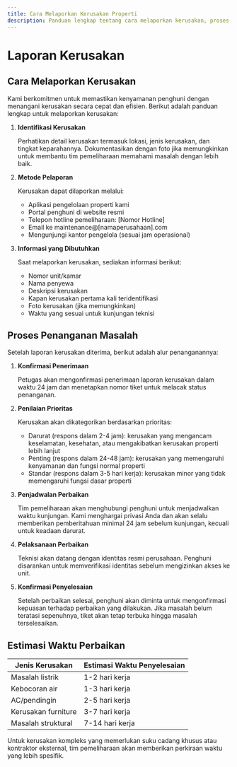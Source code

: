 ```yaml
---
title: Cara Melaporkan Kerusakan Properti
description: Panduan lengkap tentang cara melaporkan kerusakan, proses penanganan masalah, dan estimasi waktu perbaikan.
---
```


# Laporan Kerusakan

## Cara Melaporkan Kerusakan

Kami berkomitmen untuk memastikan kenyamanan penghuni dengan menangani kerusakan secara cepat dan efisien. Berikut adalah panduan lengkap untuk melaporkan kerusakan:

1. **Identifikasi Kerusakan**
   
   Perhatikan detail kerusakan termasuk lokasi, jenis kerusakan, dan tingkat keparahannya. Dokumentasikan dengan foto jika memungkinkan untuk membantu tim pemeliharaan memahami masalah dengan lebih baik.

2. **Metode Pelaporan**
   
   Kerusakan dapat dilaporkan melalui:
   - Aplikasi pengelolaan properti kami
   - Portal penghuni di website resmi
   - Telepon hotline pemeliharaan: [Nomor Hotline]
   - Email ke maintenance@[namaperusahaan].com
   - Mengunjungi kantor pengelola (sesuai jam operasional)

3. **Informasi yang Dibutuhkan**
   
   Saat melaporkan kerusakan, sediakan informasi berikut:
   - Nomor unit/kamar
   - Nama penyewa
   - Deskripsi kerusakan
   - Kapan kerusakan pertama kali teridentifikasi
   - Foto kerusakan (jika memungkinkan)
   - Waktu yang sesuai untuk kunjungan teknisi

## Proses Penanganan Masalah

Setelah laporan kerusakan diterima, berikut adalah alur penanganannya:

1. **Konfirmasi Penerimaan**
   
   Petugas akan mengonfirmasi penerimaan laporan kerusakan dalam waktu 24 jam dan menetapkan nomor tiket untuk melacak status penanganan.

2. **Penilaian Prioritas**
   
   Kerusakan akan dikategorikan berdasarkan prioritas:
   - Darurat (respons dalam 2-4 jam): kerusakan yang mengancam keselamatan, kesehatan, atau mengakibatkan kerusakan properti lebih lanjut
   - Penting (respons dalam 24-48 jam): kerusakan yang memengaruhi kenyamanan dan fungsi normal properti
   - Standar (respons dalam 3-5 hari kerja): kerusakan minor yang tidak memengaruhi fungsi dasar properti

3. **Penjadwalan Perbaikan**
   
   Tim pemeliharaan akan menghubungi penghuni untuk menjadwalkan waktu kunjungan. Kami menghargai privasi Anda dan akan selalu memberikan pemberitahuan minimal 24 jam sebelum kunjungan, kecuali untuk keadaan darurat.

4. **Pelaksanaan Perbaikan**
   
   Teknisi akan datang dengan identitas resmi perusahaan. Penghuni disarankan untuk memverifikasi identitas sebelum mengizinkan akses ke unit.

5. **Konfirmasi Penyelesaian**
   
   Setelah perbaikan selesai, penghuni akan diminta untuk mengonfirmasi kepuasan terhadap perbaikan yang dilakukan. Jika masalah belum teratasi sepenuhnya, tiket akan tetap terbuka hingga masalah terselesaikan.

## Estimasi Waktu Perbaikan

| Jenis Kerusakan | Estimasi Waktu Penyelesaian |
|-----------------|------------------------------|
| Masalah listrik | 1-2 hari kerja |
| Kebocoran air | 1-3 hari kerja |
| AC/pendingin | 2-5 hari kerja |
| Kerusakan furniture | 3-7 hari kerja |
| Masalah struktural | 7-14 hari kerja |

Untuk kerusakan kompleks yang memerlukan suku cadang khusus atau kontraktor eksternal, tim pemeliharaan akan memberikan perkiraan waktu yang lebih spesifik.